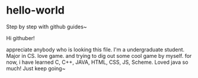 # hello-world
Step by step with github guides~

Hi githuber!

appreciate anybody who is looking this file.
I'm a undergraduate student. Major in CS.
love game. and trying to dig out some cool game by myself.
for now, i have learned C, C++, JAVA, HTML, CSS, JS, Scheme.
Loved java so much! Just keep going~
